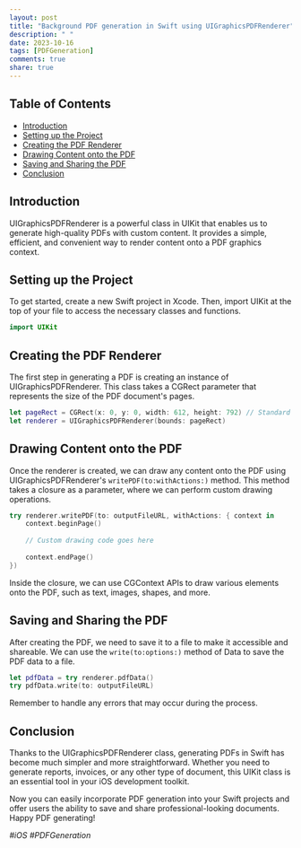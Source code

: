 ```yaml
---
layout: post
title: "Background PDF generation in Swift using UIGraphicsPDFRenderer"
description: " "
date: 2023-10-16
tags: [PDFGeneration]
comments: true
share: true
---
```


## Table of Contents
- [Introduction](#introduction)
- [Setting up the Project](#setting-up-the-project)
- [Creating the PDF Renderer](#creating-the-pdf-renderer)
- [Drawing Content onto the PDF](#drawing-content-onto-the-pdf)
- [Saving and Sharing the PDF](#saving-and-sharing-the-pdf)
- [Conclusion](#conclusion)

## Introduction
UIGraphicsPDFRenderer is a powerful class in UIKit that enables us to generate high-quality PDFs with custom content. It provides a simple, efficient, and convenient way to render content onto a PDF graphics context.

## Setting up the Project
To get started, create a new Swift project in Xcode. Then, import UIKit at the top of your file to access the necessary classes and functions.

```swift
import UIKit
```

## Creating the PDF Renderer
The first step in generating a PDF is creating an instance of UIGraphicsPDFRenderer. This class takes a CGRect parameter that represents the size of the PDF document's pages.

```swift
let pageRect = CGRect(x: 0, y: 0, width: 612, height: 792) // Standard US Letter size
let renderer = UIGraphicsPDFRenderer(bounds: pageRect)
```

## Drawing Content onto the PDF
Once the renderer is created, we can draw any content onto the PDF using UIGraphicsPDFRenderer's `writePDF(to:withActions:)` method. This method takes a closure as a parameter, where we can perform custom drawing operations.

```swift
try renderer.writePDF(to: outputFileURL, withActions: { context in
    context.beginPage()
    
    // Custom drawing code goes here
    
    context.endPage()
})
```

Inside the closure, we can use CGContext APIs to draw various elements onto the PDF, such as text, images, shapes, and more.

## Saving and Sharing the PDF
After creating the PDF, we need to save it to a file to make it accessible and shareable. We can use the `write(to:options:)` method of Data to save the PDF data to a file.

```swift
let pdfData = try renderer.pdfData()
try pdfData.write(to: outputFileURL)
```

Remember to handle any errors that may occur during the process.

## Conclusion
Thanks to the UIGraphicsPDFRenderer class, generating PDFs in Swift has become much simpler and more straightforward. Whether you need to generate reports, invoices, or any other type of document, this UIKit class is an essential tool in your iOS development toolkit.

Now you can easily incorporate PDF generation into your Swift projects and offer users the ability to save and share professional-looking documents. Happy PDF generating!

*#iOS #PDFGeneration*